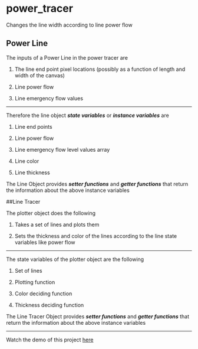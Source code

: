 # power_tracer
Changes the line width according to line power flow

## Power Line
The inputs of a Power Line in the power tracer are

1. The line end point pixel locations (possibly as a function of length and width of the canvas)

2. Line power flow

3. Line emergency flow values

***
Therefore the line object **_state variables_** or **_instance variables_** are

1. Line end points

2. Line power flow

3. Line emergency flow level values array

4. Line color

5. Line thickness

The Line Object provides **_setter functions_** and **_getter functions_** that return the information about the above instance variables

##Line Tracer

The plotter object does the following

1. Takes a set of lines and plots them

2. Sets the thickness and color of the lines according to the line state variables like power flow

***
The state variables of the plotter object are the following

1. Set of lines

2. Plotting function

3. Color deciding function

4. Thickness deciding function

The Line Tracer Object provides **_setter functions_** and **_getter functions_** that return the information about the above instance variables

***
Watch the demo of this project <a href="https://posoco.github.io/power_tracer/apps/singletest" target="_blank">here</a>